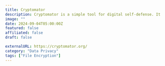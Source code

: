 ```yaml
---
title: Cryptomator
description: Cryptomator is a simple tool for digital self-defense. It allows you to protect your cloud data by yourself and independently.
image: ""
date: 2024-09-04T05:00:00Z
featured: false
affiliated: false
draft: false

externalURL: https://cryptomator.org/
category: "Data Privacy"
tags: ["File Encryption"]
---
```

